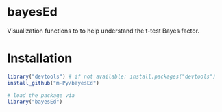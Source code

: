 # bayesEd

Visualization functions to to help understand the t-test Bayes factor.

# Installation

```R
library("devtools") # if not available: install.packages("devtools")
install_github("m-Py/bayesEd")

# load the package via 
library("bayesEd")
```
